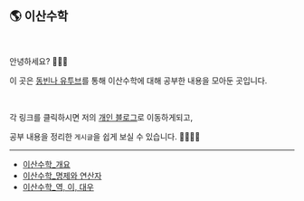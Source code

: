 ## 🌎 이산수학

<br>

안녕하세요? 🙋🏻‍♀️

이 곳은 [동빈나 유투브](https://www.youtube.com/watch?v=TLszG8J8mgs&t=1s)를 통해 이산수학에 대해 공부한 내용을 모아둔 곳입니다.

<br>

각 링크를 클릭하시면 저의 [개인 블로그](https://pythontoomuchinformation.tistory.com/)로 이동하게되고, 

공부 내용을 정리한 `게시글`을 쉽게 보실 수 있습니다. 👩🏻‍💻💦

---



* [이산수학_개요](https://pythontoomuchinformation.tistory.com/295)
* [이산수학_명제와 연산자](https://pythontoomuchinformation.tistory.com/297)
* [이산수학_역, 이, 대우](https://pythontoomuchinformation.tistory.com/298)

